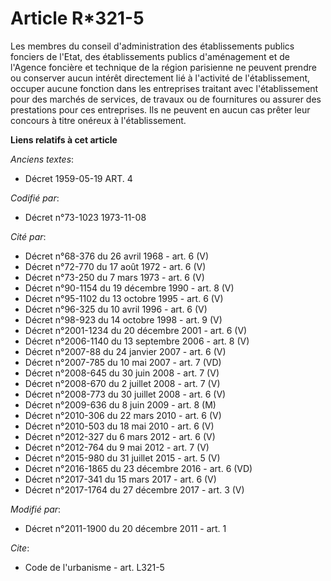 # Article R*321-5

Les membres du conseil d'administration des établissements publics fonciers de l'Etat, des établissements publics
d'aménagement et de l'Agence foncière et technique de la région parisienne ne peuvent prendre ou conserver aucun intérêt
directement lié à l'activité de l'établissement, occuper aucune fonction dans les entreprises traitant avec l'établissement
pour des marchés de services, de travaux ou de fournitures ou assurer des prestations pour ces entreprises. Ils ne peuvent en
aucun cas prêter leur concours à titre onéreux à l'établissement.

**Liens relatifs à cet article**

_Anciens textes_:

  - Décret  1959-05-19 ART. 4

_Codifié par_:

  - Décret n°73-1023 1973-11-08

_Cité par_:

  - Décret n°68-376 du 26 avril 1968 - art. 6 (V)
  - Décret n°72-770 du 17 août 1972 - art. 6 (V)
  - Décret n°73-250 du 7 mars 1973 - art. 6 (V)
  - Décret n°90-1154 du 19 décembre 1990 - art. 8 (V)
  - Décret n°95-1102 du 13 octobre 1995 - art. 6 (V)
  - Décret n°96-325 du 10 avril 1996 - art. 6 (V)
  - Décret n°98-923 du 14 octobre 1998 - art. 9 (V)
  - Décret n°2001-1234 du 20 décembre 2001 - art. 6 (V)
  - Décret n°2006-1140 du 13 septembre 2006 - art. 8 (V)
  - Décret n°2007-88 du 24 janvier 2007 - art. 6 (V)
  - Décret n°2007-785 du 10 mai 2007 - art. 7 (VD)
  - Décret n°2008-645 du 30 juin 2008 - art. 7 (V)
  - Décret n°2008-670 du 2 juillet 2008 - art. 7 (V)
  - Décret n°2008-773 du 30 juillet 2008 - art. 6 (V)
  - Décret n°2009-636 du 8 juin 2009 - art. 8 (M)
  - Décret n°2010-306 du 22 mars 2010 - art. 6 (V)
  - Décret n°2010-503 du 18 mai 2010 - art. 6 (V)
  - Décret n°2012-327  du 6 mars 2012 - art. 6 (V)
  - Décret n°2012-764 du 9 mai 2012 - art. 7 (V)
  - Décret n°2015-980 du 31 juillet 2015 - art. 5 (V)
  - Décret n°2016-1865 du 23 décembre 2016 - art. 6 (VD)
  - Décret n°2017-341 du 15 mars 2017 - art. 6 (V)
  - Décret n°2017-1764 du 27 décembre 2017 - art. 3 (V)

_Modifié par_:

  - Décret n°2011-1900 du 20 décembre 2011 - art. 1

_Cite_:

  - Code de l'urbanisme - art. L321-5
